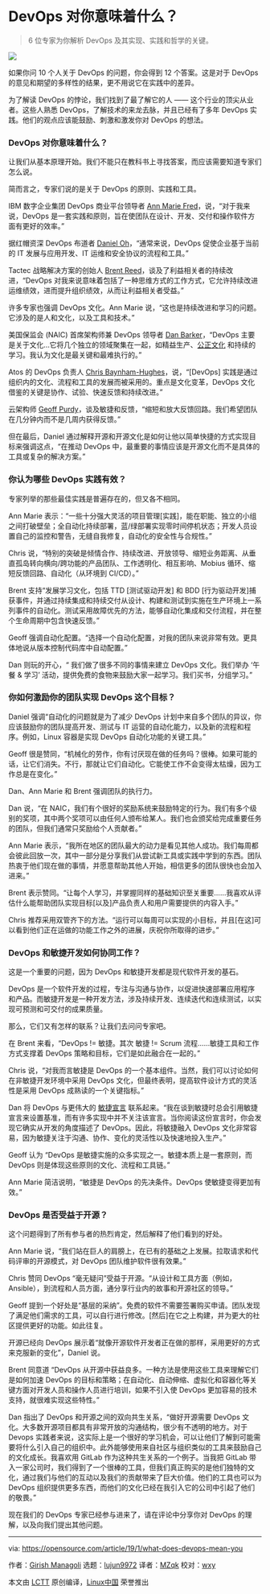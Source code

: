 [#]: collector: (lujun9972)
[#]: translator: (MZqk)
[#]: reviewer: (wxy)
[#]: publisher: ( )
[#]: url: ( )
[#]: subject: (What does DevOps mean to you?)
[#]: via: (https://opensource.com/article/19/1/what-does-devops-mean-you)
[#]: author: (Girish Managoli https://opensource.com/users/gammay)

DevOps 对你意味着什么？
======

> 6 位专家为你解析 DevOps 及其实现、实践和哲学的关键。

![](https://opensource.com/sites/default/files/styles/image-full-size/public/lead-images/innovation_lightbulb_gears_devops_ansible.png?itok=TSbmp3_M)

如果你问 10 个人关于 DevOps 的问题，你会得到 12 个答案。这是对于 DevOps 的意见和期望的多样性的结果，更不用说它在实践中的差异。

为了解读 DevOps 的悖论，我们找到了最了解它的人 —— 这个行业的顶尖从业者。这些人熟悉 DevOps，了解技术的来龙去脉，并且已经有了多年 DevOps 实践。他们的观点应该能鼓励、刺激和激发你对 DevOps 的想法。

### DevOps 对你意味着什么？

让我们从基本原理开始。我们不能只在教科书上寻找答案，而应该需要知道专家们怎么说。

简而言之，专家们说的是关于 DevOps 的原则、实践和工具。

IBM 数字企业集团 DevOps 商业平台领导者 [Ann Marie Fred][1]，说，“对于我来说，DevOps 是一套实践和原则，旨在使团队在设计、开发、交付和操作软件方面有更好的效率。”

据红帽资深 DevOps 布道者 [Daniel Oh][2]，“通常来说，DevOps 促使企业基于当前的 IT 发展与应用开发、IT 运维和安全协议的流程和工具。”

Tactec 战略解决方案的创始人 [Brent Reed][3]，谈及了利益相关者的持续改进，“DevOps 对我来说意味着包括了一种思维方式的工作方式，它允许持续改进运维绩效，进而提升组织绩效，从而让利益相关者受益。”

许多专家也强调 DevOps 文化。Ann Marie 说，“这也是持续改进和学习的问题。它涉及的是人和文化，以及工具和技术。”

美国保监会 (NAIC) 首席架构师兼 DevOps 领导者 [Dan Barker][4]，“DevOps 主要是关于文化…它将几个独立的领域聚集在一起，如精益生产、[公正文化][5] 和持续的学习。我认为文化是最关键和最难执行的。”

Atos 的 DevOps 负责人 [Chris Baynham-Hughes][6]，说，“[DevOps] 实践是通过组织内的文化、流程和工具的发展而被采用的。重点是文化变革，DevOps 文化借鉴的关键是协作、试验、快速反馈和持续改进。”

云架构师 [Geoff Purdy][7]，谈及敏捷和反馈，“缩短和放大反馈回路。我们希望团队在几分钟内而不是几周内获得反馈。”

但在最后，Daniel 通过解释开源和开源文化是如何让他以简单快捷的方式实现目标来强调这点，“在推动 DevOps 中，最重要的事情应该是开源文化而不是具体的工具或复杂的解决方案。”

### 你认为哪些 DevOps 实践有效？

专家列举的那些最佳实践是普遍存在的，但又各不相同。

Ann Marie 表示：“一些十分强大灵活的项目管理[实践]，能在职能、独立的小组之间打破壁垒；全自动化持续部署，蓝/绿部署实现零时间停机状态；开发人员设置自己的监控和警告，无缝自我修复，自动化的安全性与合规性。”

Chris 说，“特别的突破是倾情合作、持续改进、开放领导、缩短业务距离、从垂直孤岛转向横向/跨功能的产品团队、工作透明化、相互影响、Mobius 循环、缩短反馈回路、自动化（从环境到 CI/CD）。”

Brent 支持“发展学习文化，包括 TTD [测试驱动开发] 和 BDD [行为驱动开发]捕获事件，并通过持续集成和持续交付从设计、构建和测试到实施在生产环境上一系列事件的自动化。测试采用故障优先的方法，能够自动化集成和交付流程，并在整个生命周期中包含快速反馈。”

Geoff 强调自动化配置。“选择一个自动化配置，对我的团队来说非常有效。更具体地说从版本控制代码库中自动配置。”

Dan 则玩的开心，“ 我们做了很多不同的事情来建立 DevOps 文化。我们举办 ‘午餐 & 学习’ 活动，提供免费的食物来鼓励大家一起学习。我们买书，分组学习。”

### 你如何激励你的团队实现 DevOps 这个目标？

Daniel 强调“自动化的问题就是为了减少 DevOps 计划中来自多个团队的异议，你应该鼓励你的团队提高开发、测试与 IT 运营的自动化能力，以及新的流程和程序。例如，Linux 容器是实现 DevOps 自动化功能的关键工具。”

Geoff 很是赞同，“机械化的劳作，你有讨厌现在做的任务吗？很棒。如果可能的话，让它们消失。不行，那就让它们自动化。它能使工作不会变得太枯燥，因为工作总是在变化。”

Dan、Ann Marie 和 Brent 强调团队的执行力。

Dan 说，“在 NAIC，我们有个很好的奖励系统来鼓励特定的行为。我们有多个级别的奖项，其中两个奖项可以由任何人颁布给某人。我们也会颁奖给完成重要任务的团队，但我们通常只奖励给个人贡献者。”

Ann Marie 表示，“我所在地区的团队最大的动力是看见其他人成功。我们每周都会彼此回放一次，其中一部分是分享我们从尝试新工具或实践中学到的东西。团队热衷于他们现在做的事情，并愿意帮助其他人开始，相信更多的团队很快也会加入进来。”

Brent 表示赞同。“让每个人学习，并掌握同样的基础知识至关重要……我喜欢从评估什么能帮助团队实现目标[以及]产品负责人和用户需要提供的内容入手。”

Chris 推荐采用双管齐下的方法。“运行可以每周可以实现的小目标，并且[在这]可以看到他们正在运做的功能工作之外的进展，庆祝你所取得的进步。”

### DevOps 和敏捷开发如何协同工作？

这是一个重要的问题，因为 DevOps 和敏捷开发都是现代软件开发的基石。

DevOps 是一个软件开发的过程，专注与沟通与协作，以促进快速部署应用程序和产品。而敏捷开发是一种开发方法，涉及持续开发、连续迭代和连续测试，以实现可预测和可交付的成果质量。

那么，它们又有怎样的联系？让我们去问问专家吧。

在 Brent 来看，“DevOps != 敏捷。其次 敏捷 != Scrum 流程……敏捷工具和工作方式支撑着 DevOps 策略和目标，它们是如此融合在一起的。”

Chris 说，“对我而言敏捷是 DevOps 的一个基本组件。当然，我们可以讨论如何在非敏捷开发环境中采用 DevOps 文化，但最终表明，提高软件设计方式的灵活性是采用 DevOps 成熟读的一个关键指标。”

Dan 将 DevOps 与更伟大的 [敏捷宣言][8] 联系起来。“我在谈到敏捷时总会引用敏捷宣言来设置基准，而有许多实现中并不关注该宣言。当你阅读这份宣言时，你会发现它确实从开发的角度描述了 DevOps。因此，将敏捷融入 DevOps 文化非常容易，因为敏捷关注于沟通、协作、变化的灵活性以及快速地投入生产。”

Geoff 认为 “DevOps 是敏捷实施的众多实现之一。敏捷本质上是一套原则，而 DevOps 则是体现这些原则的文化、流程和工具链。”

Ann Marie 简洁说明，“敏捷是 DevOps 的先决条件。DevOps 使敏捷变得更加有效。”

### DevOps 是否受益于开源？

这个问题得到了所有参与者的热烈肯定，然后解释了他们看到的好处。

Ann Marie 说，“我们站在巨人的肩膀上，在已有的基础之上发展。拉取请求和代码评审的开源模式，对 DevOps 团队维护软件很有效果。”

Chris 赞同 DevOps “毫无疑问”受益于开源。“从设计和工具方面（例如，Ansible），到流程和人员方面，通分享行业内的故事和开源社区的领导。”

Geoff 提到一个好处是“基层的采纳”。免费的软件不需要签署购买申请。团队发现了满足他们需求的工具，可以自行进行修改。[然后]在它之上构建，并为更大的社区提供更好的功能。如此往复。

开源已经向 DevOps 展示着“就像开源软件开发者正在做的那样，采用更好的方式来克服新的变化”，Daniel 说。

Brent 同意道 “DevOps 从开源中获益良多。一种方法是使用这些工具来理解它们是如何加速 DevOps 的目标和策略；在自动化、自动伸缩、虚拟化和容器化等关键方面对开发人员和操作人员进行培训，如果不引入使 DevOps 更加容易的技术支持，就很难实现这些特性。”

Dan 指出了 DevOps 和开源之间的双向共生关系，“做好开源需要 DevOps 文化。大多数开源项目都具有非常开放的沟通结构，很少有不透明的地方。对于 Devops 实践者来说，这实际上是一个很好的学习机会，可以让他们了解到可能需要将什么引入自己的组织中。此外能够使用来自社区与组织类似的工具来鼓励自己的文化成长。我喜欢用 GitLab 作为这种共生关系的一个例子。当我把 GitLab 带入一家公司时，我们得到了一个很棒的工具，但我们真正购买的是他们独特的文化，通过我们与他们的互动以及我们的贡献带来了巨大价值。他们的工具也可以为 DevOps 组织提供更多东西，而他们的文化已经在我引入它的公司中引起了他们的敬畏。”

现在我们的 DevOps 专家已经参与进来了，请在评论中分享你对 DevOps 的理解，以及向我们提出其他问题。

--------------------------------------------------------------------------------

via: https://opensource.com/article/19/1/what-does-devops-mean-you

作者：[Girish Managoli][a]
选题：[lujun9972][b]
译者：[MZqk](https://github.com/MZqk)
校对：[wxy](https://github.com/wxy)

本文由 [LCTT](https://github.com/LCTT/TranslateProject) 原创编译，[Linux中国](https://linux.cn/) 荣誉推出

[a]: https://opensource.com/users/gammay
[b]: https://github.com/lujun9972
[1]: https://twitter.com/DukeAMO
[2]: https://twitter.com/danieloh30?lang=en
[3]: https://twitter.com/brentareed
[4]: https://twitter.com/barkerd427
[5]: https://psnet.ahrq.gov/resources/resource/1582
[6]: https://twitter.com/onlychrisbh?lang=en
[7]: https://twitter.com/geoff_purdy
[8]: https://agilemanifesto.org/
